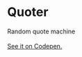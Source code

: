 # Quoter
Random quote machine<br /><br />
[See it on Codepen.](https://codepen.io/trobes/pen/eLQKxO)


